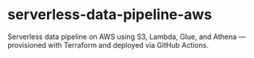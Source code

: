 # serverless-data-pipeline-aws
Serverless data pipeline on AWS using S3, Lambda, Glue, and Athena — provisioned with Terraform and deployed via GitHub Actions.
